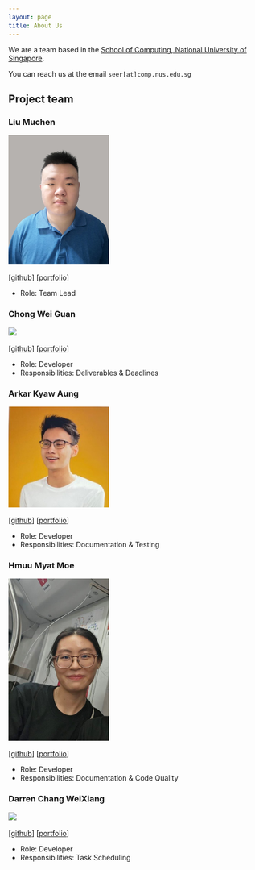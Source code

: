 ```yaml
---
layout: page
title: About Us
---
```


We are a team based in the [School of Computing, National University of Singapore](http://www.comp.nus.edu.sg).

You can reach us at the email `seer[at]comp.nus.edu.sg`

## Project team

### Liu Muchen

<img src="images/liumc-sg.png" width="200px">

[[github](https://github.com/LiuMC-SG)]
[[portfolio](team/liumc-sg.md)]

* Role: Team Lead

### Chong Wei Guan

<img src="images/chongweiguan.png" width="200px">

[[github](https://github.com/chongweiguan)]
[[portfolio](team/chongweiguan.md)]

* Role: Developer
* Responsibilities: Deliverables & Deadlines

### Arkar Kyaw Aung

<img src="images/arkarsg.png" width="200px">

[[github](https://github.com/arkarsg)]
[[portfolio](team/arkarsg.md)]

* Role: Developer
* Responsibilities: Documentation & Testing

### Hmuu Myat Moe

<img src="images/hmuumyatmoe.png" width="200px">

[[github](https://github.com/HmuuMyatMoe)]
[[portfolio](team/hmuumyatmoe.md)]

* Role: Developer
* Responsibilities: Documentation & Code Quality

### Darren Chang WeiXiang

<img src="images/chattygittyhub.png" width="200px">

[[github](https://github.com/ChangGittyHub)]
[[portfolio](team/chattygittyhub.md)]

* Role: Developer
* Responsibilities: Task Scheduling
